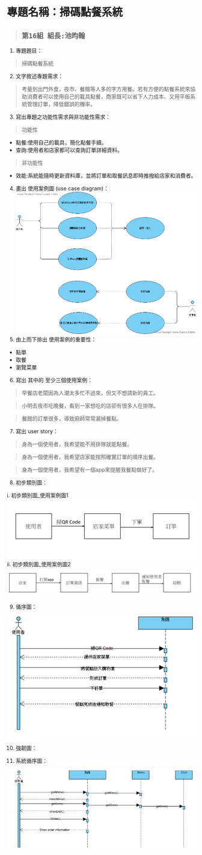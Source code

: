# 專題名稱：掃碼點餐系統
>## ```第16組 組長:池昀翰 ```
1. 專題題目：
>掃碼點餐系統
2. 文字敘述專題需求：
>考量到出門外食，夜市、餐館等人多的字方用餐。若有方便的點餐系統來協助消費者可以使用自己的載具點餐，商家既可以省下人力成本、又用平板系統管理訂單，降低錯誤的機率。
3. 寫出專題之功能性需求與非功能性需求：
>功能性
* 點餐:使用自己的載具，簡化點餐手續。
* 查詢:使用者和店家都可以查詢訂單詳細資料。
>非功能性
* 效能:系統能隨時更新資料庫，並將訂單和取餐訊息即時推撥給店家和消費者。
4. 畫出 使用案例圖 (use case diagram)： 
![image](https://raw.githubusercontent.com/danielchyr/OO_2/master/use%20case%20diagram.png)
5. 由上而下排出 使用案例的重要性：
* 點單
* 取餐
* 瀏覽菜單
6. 寫出 其中的 至少三個使用案例：
>早餐店老闆因為人潮太多忙不過來，但又不想請新的員工。

>小明去夜市吃晚餐，看到一家想吃的店卻有很多人在排隊。

>餐館的訂單很多，導致廚師常常漏掉餐點。
7. 寫出 user story：
>身為一個使用者，我希望能不用排隊就能點餐。

>身為一個使用者，我希望店家能按照確實訂單的順序出餐。

>身為一個使用者，我希望有一個app來提醒我餐點做好了。
8. 初步類別圖：

i. 初步類別圖_使用案例圖1
![image](https://raw.githubusercontent.com/danielchyr/OO_2/master/class1.png)
ii. 初步類別圖_使用案例圖2
![image](https://raw.githubusercontent.com/danielchyr/OO_2/master/class2.png)

9. 循序圖：

![image](https://raw.githubusercontent.com/danielchyr/OO_2/master/Sequence%20Diagram1.png)

10. 強韌圖：

11. 系統循序圖：

![image](https://raw.githubusercontent.com/danielchyr/OO_2/master/systemsequence.png)
